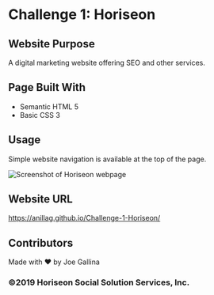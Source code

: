 # Challenge 1: Horiseon

## Website Purpose
A digital marketing website offering SEO and other services.

## Page Built With
* Semantic HTML 5
* Basic CSS 3

## Usage

Simple website navigation is available at the top of the page.

![Screenshot of Horiseon webpage](assets/images/Challenge-1-Horiseon_screenshot.png)

## Website URL
https://anillag.github.io/Challenge-1-Horiseon/

## Contributors
Made with ❤️ by Joe Gallina

### ©️2019 Horiseon Social Solution Services, Inc.
